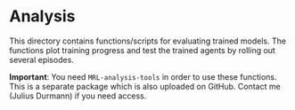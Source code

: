 # Analysis

This directory contains functions/scripts for evaluating trained models.
The functions plot training progress and test the trained agents by rolling
out several episodes.

**Important**: You need ``MRL-analysis-tools`` in order to use these functions.
This is a separate package which is also uploaded on GitHub. Contact me (Julius
Durmann) if you need access.